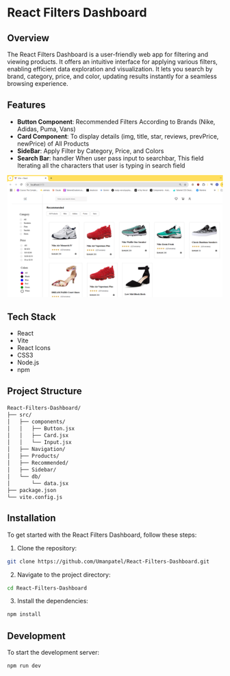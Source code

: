 
# React Filters Dashboard

## Overview
The React Filters Dashboard is a user-friendly web app for filtering and viewing products. It offers an intuitive interface for applying various filters, enabling efficient data exploration and visualization. It lets you search by brand, category, price, and color, updating results instantly for a seamless browsing experience.

## Features
- **Button Component**: Recommended Filters According to Brands (Nike, Adidas, Puma, Vans)  
- **Card Component**: To display details (img, title, star, reviews, prevPrice, newPrice) of All Products
- **SideBar**: Apply Filter by Category, Price, and Colors
- **Search Bar**: handler When user pass input to searchbar, This field Iterating all the characters that user is typing in search field

![alt text](image.png)

## Tech Stack
- React
- Vite
- React Icons
- CSS3
- Node.js
- npm

## Project Structure
```
React-Filters-Dashboard/
├── src/
│   ├── components/
│   │   ├── Button.jsx
│   │   ├── Card.jsx
│   │   └── Input.jsx
│   ├── Navigation/
│   ├── Products/
│   ├── Recommended/
│   ├── Sidebar/
│   └── db/
│       └── data.jsx
├── package.json
└── vite.config.js
```

## Installation
To get started with the React Filters Dashboard, follow these steps:

1. Clone the repository:
```bash
git clone https://github.com/Umanpatel/React-Filters-Dashboard.git
```

2. Navigate to the project directory:
```bash
cd React-Filters-Dashboard
```

3. Install the dependencies:
```bash
npm install
```

## Development
To start the development server:
```bash
npm run dev
```
